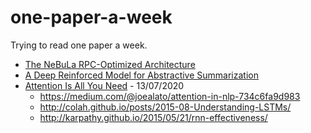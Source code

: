 # one-paper-a-week
Trying to read one paper a week.

- [The NeBuLa RPC-Optimized Architecture](http://infoscience.epfl.ch/record/277391/files/The%20NeBuLa%20RPC-Optimized%20Architecture.pdf)
- [A Deep Reinforced Model for Abstractive Summarization](https://arxiv.org/pdf/1705.04304.pdf)
- [Attention Is All You Need](https://papers.nips.cc/paper/7181-attention-is-all-you-need.pdf) - 13/07/2020
  - https://medium.com/@joealato/attention-in-nlp-734c6fa9d983
  - http://colah.github.io/posts/2015-08-Understanding-LSTMs/
  - http://karpathy.github.io/2015/05/21/rnn-effectiveness/
